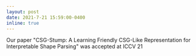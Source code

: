 ```yaml
---
layout: post
date: 2021-7-21 15:59:00-0400
inline: true
---
```

Our paper "CSG-Stump: A Learning Friendly CSG-Like Representation for Interpretable Shape Parsing" was accepted at ICCV 21

